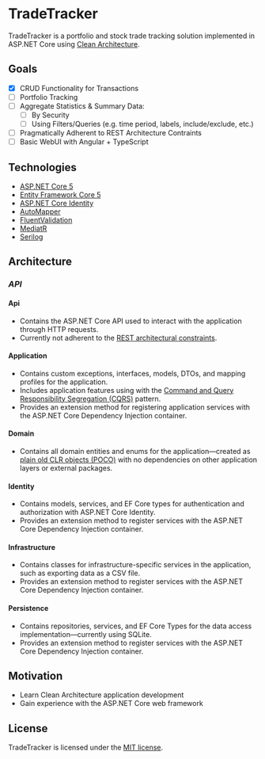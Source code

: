 # TradeTracker
TradeTracker is a portfolio and stock trade tracking solution implemented in ASP.NET Core using [Clean Architecture](https://blog.cleancoder.com/uncle-bob/2012/08/13/the-clean-architecture.html).

## Goals
- [x] CRUD Functionality for Transactions
- [ ] Portfolio Tracking
- [ ] Aggregate Statistics & Summary Data:
  - [ ] By Security
  - [ ] Using Filters/Queries (e.g. time period, labels, include/exclude, etc.) 
- [ ] Pragmatically Adherent to REST Architecture Contraints
- [ ] Basic WebUI with Angular + TypeScript

## Technologies

* [ASP.NET Core 5](https://dotnet.microsoft.com/apps/aspnet)
* [Entity Framework Core 5](https://docs.microsoft.com/en-us/ef/core/)
* [ASP.NET Core Identity](https://docs.microsoft.com/en-us/aspnet/core/security/authentication/identity?view=aspnetcore-5.0&tabs=visual-studio)
* [AutoMapper](https://automapper.org/)
* [FluentValidation](https://fluentvalidation.net/)
* [MediatR](https://github.com/jbogard/MediatR)
* [Serilog](https://serilog.net/)

## Architecture

### *API*

#### Api
* Contains the ASP.NET Core API used to interact with the application through HTTP requests. 
* Currently not adherent to the [REST architectural constraints](https://restfulapi.net/rest-architectural-constraints/).

#### Application
* Contains custom exceptions, interfaces, models, DTOs, and mapping profiles for the application.
* Includes application features using with the [Command and Query Responsibility Segregation (CQRS)](https://docs.microsoft.com/en-us/azure/architecture/patterns/cqrs) pattern.
* Provides an extension method for registering application services with the ASP.NET Core Dependency Injection container.

#### Domain
* Contains all domain entities and enums for the application&mdash;created as [plain old CLR objects (POCO)](https://en.wikipedia.org/wiki/Plain_old_CLR_object) with no dependencies on other application layers or external packages.

#### Identity
* Contains models, services, and EF Core types for  authentication and authorization with ASP.NET Core Identity.
* Provides an extension method to register services with the ASP.NET Core Dependency Injection container.

#### Infrastructure
* Contains classes for infrastructure-specific services in the application, such as exporting data as a CSV file. 
* Provides an extension method to register services with the ASP.NET Core Dependency Injection container.

#### Persistence
* Contains repositories, services, and EF Core Types for the data access implementation&mdash;currently using SQLite.
* Provides an extension method to register services with the ASP.NET Core Dependency Injection container.

## Motivation
* Learn Clean Architecture application development
* Gain experience with the ASP.NET Core web framework

## License
TradeTracker is licensed under the [MIT license](LICENSE).

